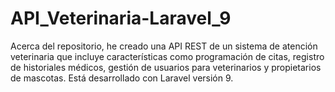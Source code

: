# API_Veterinaria-Laravel_9
Acerca del repositorio, he creado una API REST de un sistema de atención veterinaria que incluye características como programación de citas, registro de historiales médicos, gestión de usuarios para veterinarios y propietarios de mascotas. Está desarrollado con Laravel versión 9. 
